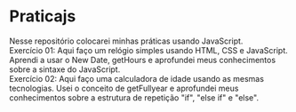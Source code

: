 # Praticajs
Nesse repositório colocarei minhas práticas usando JavaScript.</br>
Exercício 01: Aqui faço um relógio simples usando HTML, CSS e JavaScript. Aprendi a usar o New Date, getHours e aprofundei meus conhecimentos sobre a sintaxe do JavaScript.</br>
Exercício 02: Aqui faço uma calculadora de idade usando as mesmas tecnologias. Usei o conceito de getFullyear e aprofundei meus conhecimentos sobre a estrutura de repetição "if", "else if" e "else".
